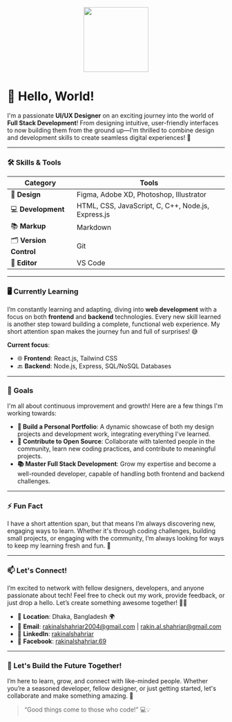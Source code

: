 <div align="center">
  <img src="https://media.giphy.com/media/jBOOXxSJfG8kqMxT11/giphy.gif" width="150px" />
</div>

# 👋 Hello, World!

I'm a passionate **UI/UX Designer** on an exciting journey into the world of **Full Stack Development**! From designing intuitive, user-friendly interfaces to now building them from the ground up—I'm thrilled to combine design and development skills to create seamless digital experiences! 🚀

---

### 🛠 **Skills & Tools**

<div align="center">

| **Category**       | **Tools**                                      |
| ------------------ | ---------------------------------------------- |
| 🎨 **Design**      | Figma, Adobe XD, Photoshop, Illustrator        |
| 💻 **Development** | HTML, CSS, JavaScript, C, C++,  Node.js, Express.js|                 |
| 📚 **Markup**      | Markdown                                       |
| 🗂️ **Version Control** | Git                                            |
| 📝 **Editor**      | VS Code                                        |

</div>

---

### 🖥️ **Currently Learning**  
I’m constantly learning and adapting, diving into **web development** with a focus on both **frontend** and **backend** technologies. Every new skill learned is another step toward building a complete, functional web experience. My short attention span makes the journey fun and full of surprises! 😅

**Current focus**:
- 🌐 **Frontend**: React.js, Tailwind CSS
- 🔙 **Backend**: Node.js, Express, SQL/NoSQL Databases

---

### 🎯 **Goals**  
I'm all about continuous improvement and growth! Here are a few things I'm working towards:

- **💼 Build a Personal Portfolio**: A dynamic showcase of both my design projects and development work, integrating everything I’ve learned.
- **🤝 Contribute to Open Source**: Collaborate with talented people in the community, learn new coding practices, and contribute to meaningful projects.
- **📚 Master Full Stack Development**: Grow my expertise and become a well-rounded developer, capable of handling both frontend and backend challenges.

---

### ⚡ **Fun Fact**  
I have a short attention span, but that means I’m always discovering new, engaging ways to learn. Whether it's through coding challenges, building small projects, or engaging with the community, I’m always looking for ways to keep my learning fresh and fun. 🚀

---

### 📫 **Let's Connect!**  
I’m excited to network with fellow designers, developers, and anyone passionate about tech! Feel free to check out my work, provide feedback, or just drop a hello. Let’s create something awesome together! 💬✨

- 📍 **Location**: Dhaka, Bangladesh 🌍
- 📧 **Email**: [rakinalshahriar2004@gmail.com](mailto:rakinalshahriar2004@gmail.com) | [rakin.al.shahriar@gmail.com](mailto:rakin.al.shahriar@gmail.com)
- 🔗 **LinkedIn**: [rakinalshahriar](https://www.linkedin.com/in/rakinalshahriar)
- 📘 **Facebook**: [rakinalshahriar.69](https://www.facebook.com/rakinalshahriar.69)

---

### 🚀 Let's Build the Future Together!

I’m here to learn, grow, and connect with like-minded people. Whether you’re a seasoned developer, fellow designer, or just getting started, let's collaborate and make something amazing. 🌟

> “Good things come to those who code!” 💻💡
